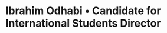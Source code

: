 ---
title: 'Ibrahim Odhabi • Candidate for International Students Director'
id: ibrahim
name: 'Ibrahim Odhabi'
position: International Students Director
video_length: '1:52'
youtube: aMjmurTKZG4
biography: >
    My name is Ibrahim Hamad Ibrahim Odhabi, and I was born in London back on the 4th of October 1995; lived in the UK for 4 years before moving to the UAE and completed most of my education there before leaving to Malaysia to join Sunway in 2014. Now I am doing ADTP, the American Degree Transfer Program, and I’m majoring in Aerospace Engineering whilst minoring in Computer Science. 
    
    
    Throughout my life, I have always had a passion for extracurricular activities. Having joined 9 within the past 5 years, while being an active member in each and dedicating an immense of work and dedication to each. By nature, I love being busy and working hard for a cause I believe in. Due to which, I was promoted quickly to manage higher positions within most. 
    
    
    
    Some of my hobbies are swimming, singing, a bit of dancing, and I love meeting new and different people. My dream, is to become an Aeronautical Software Developer, creating the software used for the autopilot systems within drones and autonomous vehicles. 

experiences:
    - title: President
      subtitle: Sunway International Student Ambassadors
      year: 2015 – now
    - title: Member of the Human Resources Department
      subtitle: CAE Student Committee
      year: 2015 – now
    - title: Member
      subtitle: Sunway Student Volunteers
      year: 2014
    - title: Volunteer Supervisor
      subtitle: Volunteering Service of Shaikh Khalifa Medical City
      year: 2011 – 2013
    - title: President
      subtitle: Photography Club (High-school)
      year: 2008 – 2009
    - title: Head
      subtitle: Photography Team (High-school)
      year: 2008 – 2009
      
manifestos:
    - title: My passion is to create a diverse society for all students to interact without the labels of program or nationality.
    - title: Create a family oriented society where every member is valued.
    - title: Build up the trust between the student body and the council via complete transparency and honesty.
    - title: Have periodic training for both members and students alike.
    - title: Create a society where all clubs and societies, students and members help continuous each other.

others:
    - 14
    - 6
    - 8
    - 9

---